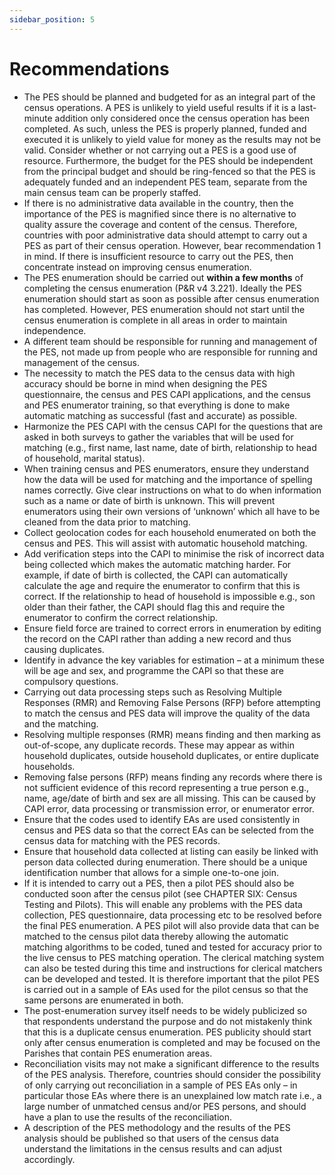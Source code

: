 ```yaml
---
sidebar_position: 5
---
```


# Recommendations


*   The PES should be planned and budgeted for as an integral part of the census operations. A PES is unlikely to yield useful results if it is a last-minute addition only considered once the census operation has been completed. As such, unless the PES is properly planned, funded and executed it is unlikely to yield value for money as the results may not be valid. Consider whether or not carrying out a PES is a good use of resource. Furthermore, the budget for the PES should be independent from the principal budget and should be ring-fenced so that the PES is adequately funded and an independent PES team, separate from the main census team can be properly staffed.
*   If there is no administrative data available in the country, then the importance of the PES is magnified since there is no alternative to quality assure the coverage and content of the census. Therefore, countries with poor administrative data should attempt to carry out a PES as part of their census operation. However, bear recommendation 1 in mind. If there is insufficient resource to carry out the PES, then concentrate instead on improving census enumeration.
*   The PES enumeration should be carried out **within a few months** of completing the census enumeration (P&R v4 3.221). Ideally the PES enumeration should start as soon as possible after census enumeration has completed. However, PES enumeration should not start until the census enumeration is complete in all areas in order to maintain independence.
*   A different team should be responsible for running and management of the PES, not made up from people who are responsible for running and management of the census.
*   The necessity to match the PES data to the census data with high accuracy should be borne in mind when designing the PES questionnaire, the census and PES CAPI applications, and the census and PES enumerator training, so that everything is done to make automatic matching as successful (fast and accurate) as possible.
*   Harmonize the PES CAPI with the census CAPI for the questions that are asked in both surveys to gather the variables that will be used for matching (e.g., first name, last name, date of birth, relationship to head of household, marital status).
*   When training census and PES enumerators, ensure they understand how the data will be used for matching and the importance of spelling names correctly. Give clear instructions on what to do when information such as a name or date of birth is unknown. This will prevent enumerators using their own versions of ‘unknown’ which all have to be cleaned from the data prior to matching.
*   Collect geolocation codes for each household enumerated on both the census and PES. This will assist with automatic household matching.
*   Add verification steps into the CAPI to minimise the risk of incorrect data being collected which makes the automatic matching harder. For example, if date of birth is collected, the CAPI can automatically calculate the age and require the enumerator to confirm that this is correct. If the relationship to head of household is impossible e.g., son older than their father, the CAPI should flag this and require the enumerator to confirm the correct relationship.
*   Ensure field force are trained to correct errors in enumeration by editing the record on the CAPI rather than adding a new record and thus causing duplicates.
*   Identify in advance the key variables for estimation – at a minimum these will be age and sex, and programme the CAPI so that these are compulsory questions.
*   Carrying out data processing steps such as Resolving Multiple Responses (RMR) and Removing False Persons (RFP) before attempting to match the census and PES data will improve the quality of the data and the matching.
*   Resolving multiple responses (RMR) means finding and then marking as out-of-scope, any duplicate records. These may appear as within household duplicates, outside household duplicates, or entire duplicate households.
*   Removing false persons (RFP) means finding any records where there is not sufficient evidence of this record representing a true person e.g., name, age/date of birth and sex are all missing. This can be caused by CAPI error, data processing or transmission error, or enumerator error.
*   Ensure that the codes used to identify EAs are used consistently in census and PES data so that the correct EAs can be selected from the census data for matching with the PES records.
*   Ensure that household data collected at listing can easily be linked with person data collected during enumeration. There should be a unique identification number that allows for a simple one-to-one join.
*   If it is intended to carry out a PES, then a pilot PES should also be conducted soon after the census pilot (see CHAPTER SIX: Census Testing and Pilots). This will enable any problems with the PES data collection, PES questionnaire, data processing etc to be resolved before the final PES enumeration. A PES pilot will also provide data that can be matched to the census pilot data thereby allowing the automatic matching algorithms to be coded, tuned and tested for accuracy prior to the live census to PES matching operation. The clerical matching system can also be tested during this time and instructions for clerical matchers can be developed and tested. It is therefore important that the pilot PES is carried out in a sample of EAs used for the pilot census so that the same persons are enumerated in both.
*   The post-enumeration survey itself needs to be widely publicized so that respondents understand the purpose and do not mistakenly think that this is a duplicate census enumeration. PES publicity should start only after census enumeration is completed and may be focused on the Parishes that contain PES enumeration areas.
*   Reconciliation visits may not make a significant difference to the results of the PES analysis. Therefore, countries should consider the possibility of only carrying out reconciliation in a sample of PES EAs only – in particular those EAs where there is an unexplained low match rate i.e., a large number of unmatched census and/or PES persons, and should have a plan to use the results of the reconciliation.
*   A description of the PES methodology and the results of the PES analysis should be published so that users of the census data understand the limitations in the census results and can adjust accordingly.
